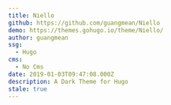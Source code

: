 ```yaml
---
title: Niello
github: https://github.com/guangmean/Niello
demo: https://themes.gohugo.io/theme/Niello/
author: guangmean
ssg:
  - Hugo
cms:
  - No Cms
date: 2019-01-03T09:47:08.000Z
description: A Dark Theme for Hugo
stale: true
---
```

